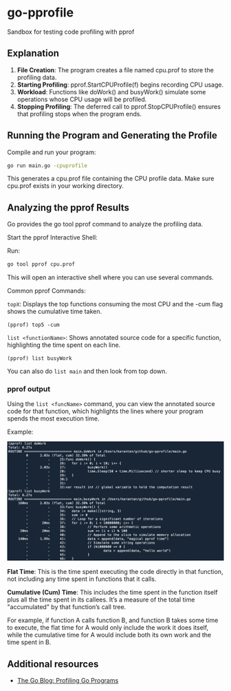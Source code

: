 # go-pprofile
Sandbox for testing code profiling with pprof

## Explanation

1. **File Creation**: The program creates a file named cpu.prof to store the profiling data.
1. **Starting Profiling**: pprof.StartCPUProfile(f) begins recording CPU usage.
1. **Workload**: Functions like doWork() and busyWork() simulate some operations whose CPU usage will be profiled.
1. **Stopping Profiling**: The deferred call to pprof.StopCPUProfile() ensures that profiling stops when the program ends.

## Running the Program and Generating the Profile

Compile and run your program:

```bash
go run main.go -cpuprofile
```

This generates a cpu.prof file containing the CPU profile data. Make sure cpu.prof exists in your working directory.

## Analyzing the pprof Results
Go provides the go tool pprof command to analyze the profiling data.

Start the pprof Interactive Shell:

Run:

```bash
go tool pprof cpu.prof
```
This will open an interactive shell where you can use several commands.

Common pprof Commands:

`topX`: Displays the top functions consuming the most CPU and the -cum flag shows the cumulative time taken.
```
(pprof) top5 -cum
```


`list <functionName>`: Shows annotated source code for a specific function, highlighting the time spent on each line.

```
(pprof) list busyWork
```

You can also do `list main` and then look from top down.


### pprof output

Using the `list <funcName>` command, you can view the annotated source code for that function, which highlights the lines where your program spends the most execution time.

Example:

![pproc-list](screenshots/pproc-list.png)

**Flat Time**: This is the time spent executing the code directly in that function, not including any time spent in functions that it calls.

**Cumulative (Cum) Time**: This includes the time spent in the function itself plus all the time spent in its callees. It’s a measure of the total time "accumulated" by that function’s call tree.

For example, if function A calls function B, and function B takes some time to execute, the flat time for A would only include the work it does itself, while the cumulative time for A would include both its own work and the time spent in B.


## Additional resources

- [The Go Blog: Profiling Go Programs](https://go.dev/blog/pprof)
